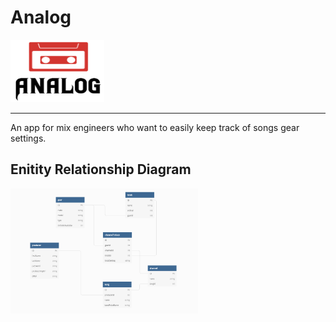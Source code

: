 # Analog
<img width="150" height="100" src="./analogCapstone/wwwroot/images/logoForAnalog.png" />
<hr>
An app for mix engineers who want to easily keep track of songs gear settings.

## Enitity Relationship Diagram
<img width="300" height="200" src="./AnalogERD.png" />

